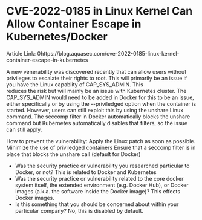 # CVE-2022-0185 in Linux Kernel Can Allow Container Escape in Kubernetes/Docker


Article Link: 0https://blog.aquasec.com/cve-2022-0185-linux-kernel-container-escape-in-kubernetes

A new venerability was discovered recently that can allow users without privileges to escalate their 
rights to root. This will primarily be an issue if you have the Linux capablity of CAP_SYS_ADMIN. This  
reduces the risk but will mainly be an issue with Kubernetes cluster.
The CAP_SYS_ADMIN would need to be added in Docker for this to be an issue, either specifically
 or by using the --priviledged option when the container is started. However, users can still
exploit this by using the unshare Linux command. The seccomp filter in Docker automatically blocks the
unshare command but Kubernetes automatically disables that filters, so the issue can still apply.

How to prevent the vulnerability:
Apply the Linux patch as soon as possible.
Minimize the use of priviledged containers
Ensure that a seccomp filter is in place that blocks the unshare call (default for Docker)

 + Was the security practice or vulnerability you researched particular to Docker, or not?
    This is related to Docker and Kubernetes
  + Was the security practice or vulnerability related to the core docker system itself, the extended environment (e.g. Docker Hub), or Docker images (a.k.a. the software inside the Docker image)? 
    This effects Docker images.
  + Is this something that you should be concerned about within your particular company?
    No, this is disabled by default.
